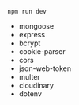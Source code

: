 `npm run dev`

- mongoose
- express
- bcrypt
- cookie-parser
- cors
- json-web-token
- multer
- cloudinary
- dotenv
